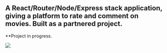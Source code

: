 ## A React/Router/Node/Express stack application, giving a platform to rate and comment on movies. Built as a partnered project.

**Project in progress.

![](https://media.giphy.com/media/fUjp3cq9gW0bmRDmQ6/giphy.gif)
